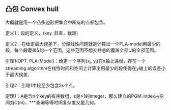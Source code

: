 ## 凸包 Convex hull
大概就是用一个凸多边形把集合中所有的点都包含。

定义1：段的定义，(key, 斜率，截距)

定义2：在给定最大误差下，分段线性问题就是计算出一个PLA-model用最少的段，每个段覆盖S的一个范围，这些范围不想交并总的覆盖全部U的全部范围。

引理1(OPT. PLA-Model)：给定一个序列{x<sub>i</sub>, y<sub>i</sub>}在x轴上递增，存在一个streaming algorithm在线性时间和空间上计算出用最少的段使得在y轴上的误差小于最大误差。

引理2：引理1中段至少包含2ε个点。

定理1：A是含n个key的有序数组，ε是>1的integer，那么建立的PGM-Index占空间为O(m)，***查询等等时间复杂度又是几何。